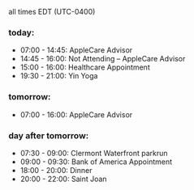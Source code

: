 all times EDT (UTC-0400)

### today:

* 07:00 - 14:45: AppleCare Advisor
* 14:45 - 16:00: Not Attending – AppleCare Advisor
* 15:00 - 16:00: Healthcare Appointment 
* 19:30 - 21:00: Yin Yoga

### tomorrow:

* 07:00 - 16:00: AppleCare Advisor

### day after tomorrow:

* 07:30 - 09:00: Clermont Waterfront parkrun
* 09:00 - 09:30: Bank of America Appointment
* 18:00 - 20:00: Dinner
* 20:00 - 22:00: Saint Joan
